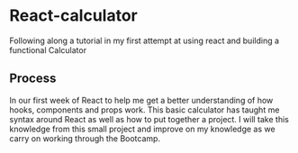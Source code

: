 # React-calculator
Following along a tutorial in my first attempt at using react and building a functional Calculator


## Process
In our first week of React to help me get a better understanding of how hooks, components and props work.
This basic calculator has taught me syntax around React as well as how to put together a project. 
I will take this knowledge from this small project and improve on my knowledge as we carry on working through the Bootcamp.

